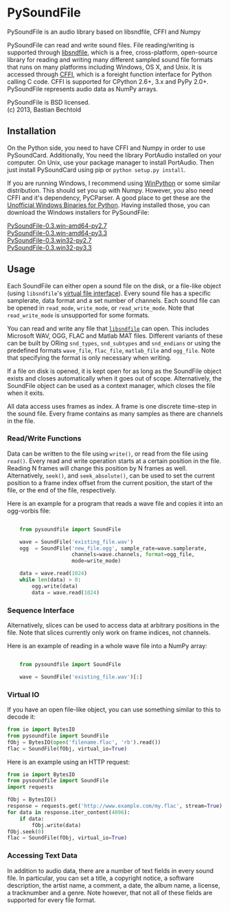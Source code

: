 PySoundFile
===========

PySoundFile is an audio library based on libsndfile, CFFI and Numpy

PySoundFile can read and write sound files. File reading/writing is
supported through [libsndfile][], which is a free, cross-platform,
open-source library for reading and writing many different sampled
sound file formats that runs on many platforms including Windows, OS
X, and Unix. It is accessed through [CFFI][], which is a foreight
function interface for Python calling C code. CFFI is supported for
CPython 2.6+, 3.x and PyPy 2.0+. PySoundFile represents audio data as
NumPy arrays.

[libsndfile]: http://www.mega-nerd.com/libsndfile/
[CFFI]: http://cffi.readthedocs.org/

PySoundFile is BSD licensed.  
(c) 2013, Bastian Bechtold

Installation
------------

On the Python side, you need to have CFFI and Numpy in order to use
PySoundCard. Additionally, You need the library PortAudio installed on
your computer. On Unix, use your package manager to install PortAudio.
Then just install PySoundCard using pip or `python setup.py install`.

If you are running Windows, I recommend using [WinPython][] or some
similar distribution. This should set you up with Numpy. However, you
also need CFFI and it's dependency, PyCParser. A good place to get
these are the [Unofficial Windows Binaries for Python][pybuilds].
Having installed those, you can download the Windows installers for
PySoundFile:

[PySoundFile-0.3.win-amd64-py2.7](https://github.com/bastibe/PySoundFile/raw/master/dist/PySoundFile-0.3.win-amd64-py2.7.exe)  
[PySoundFile-0.3.win-amd64-py3.3](https://github.com/bastibe/PySoundFile/raw/master/dist/PySoundFile-0.3.win-amd64-py3.3.exe)  
[PySoundFile-0.3.win32-py2.7](https://github.com/bastibe/PySoundFile/raw/master/dist/PySoundFile-0.3.win32-py2.7.exe)  
[PySoundFile-0.3.win32-py3.3](https://github.com/bastibe/PySoundFile/raw/master/dist/PySoundFile-0.3.win32-py3.3.exe)

[WinPython]: https://code.google.com/p/winpython/
[pybuilds]: http://www.lfd.uci.edu/~gohlke/pythonlibs/


Usage
-----

Each SoundFile can either open a sound file on the disk, or a
file-like object (using `libsndfile`'s [virtual file interface][vio]).
Every sound file has a specific samplerate, data format and a set
number of channels. Each sound file can be opened in `read_mode`,
`write_mode`, or `read_write_mode`. Note that `read_write_mode` is
unsupported for some formats.

You can read and write any file that [`libsndfile`][formats] can open.
This includes Microsoft WAV, OGG, FLAC and Matlab MAT files. Different
variants of these can be built by ORing `snd_types`, `snd_subtypes`
and `snd_endians` or using the predefined formats `wave_file`,
`flac_file`, `matlab_file` and `ogg_file`. Note that specifying the
format is only necessary when writing.

If a file on disk is opened, it is kept open for as long as the
SoundFile object exists and closes automatically when it goes out of
scope. Alternatively, the SoundFile object can be used as a context
manager, which closes the file when it exits.

All data access uses frames as index. A frame is one discrete
time-step in the sound file. Every frame contains as many samples as
there are channels in the file.

[vio]: http://www.mega-nerd.com/libsndfile/api.html#open_virtual
[formats]: http://www.mega-nerd.com/libsndfile/#Features

### Read/Write Functions

Data can be written to the file using `write()`, or read from the
file using `read()`. Every read and write operation starts at a
certain position in the file. Reading N frames will change this
position by N frames as well. Alternatively, `seek()`, and
`seek_absolute()`, can be used to set the current position to a
frame index offset from the current position, the start of the file,
or the end of the file, respectively.

Here is an example for a program that reads a wave file and copies it
into an ogg-vorbis file:

```python

    from pysoundfile import SoundFile

    wave = SoundFile('existing_file.wav')
    ogg  = SoundFile('new_file.ogg', sample_rate=wave.samplerate,
                     channels=wave.channels, format=ogg_file,
                     mode=write_mode)

    data = wave.read(1024)
    while len(data) > 0:
        ogg.write(data)
        data = wave.read(1024)
```

### Sequence Interface

Alternatively, slices can be used to access data at arbitrary
positions in the file. Note that slices currently only work on frame
indices, not channels.

Here is an example of reading in a whole wave file into a NumPy array:

```python

    from pysoundfile import SoundFile

    wave = SoundFile('existing_file.wav')[:]
```

### Virtual IO

If you have an open file-like object, you can use something
similar to this to decode it:

```python
from io import BytesIO
from pysoundfile import SoundFile
fObj = BytesIO(open('filename.flac', 'rb').read())
flac = SoundFile(fObj, virtual_io=True)
```

Here is an example using an HTTP request:
```python
from io import BytesIO
from pysoundfile import SoundFile
import requests

fObj = BytesIO()
response = requests.get('http://www.example.com/my.flac', stream=True)
for data in response.iter_content(4096):
    if data:
        fObj.write(data)
fObj.seek(0)
flac = SoundFile(fObj, virtual_io=True)
```

### Accessing Text Data

In addition to audio data, there are a number of text fields in every
sound file. In particular, you can set a title, a copyright notice, a
software description, the artist name, a comment, a date, the album
name, a license, a tracknumber and a genre. Note however, that not all
of these fields are supported for every file format.
